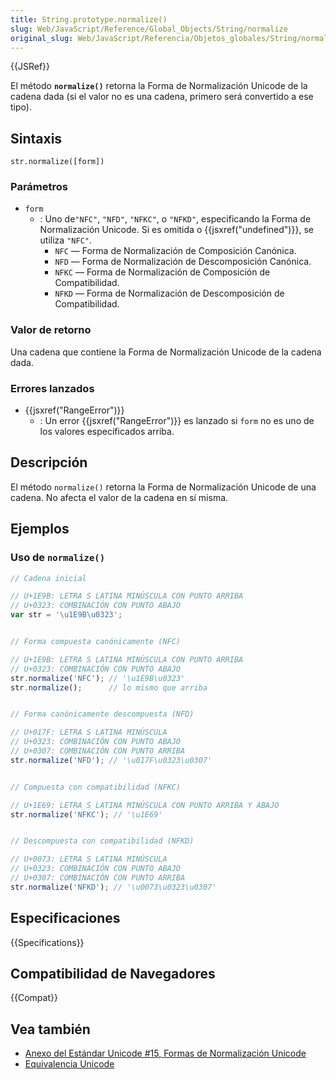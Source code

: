 ```yaml
---
title: String.prototype.normalize()
slug: Web/JavaScript/Reference/Global_Objects/String/normalize
original_slug: Web/JavaScript/Referencia/Objetos_globales/String/normalize
---
```


{{JSRef}}

El método **`normalize()`** retorna la Forma de Normalización Unicode de la cadena dada (si el valor no es una cadena, primero será convertido a ese tipo).

## Sintaxis

```
str.normalize([form])
```

### Parámetros

- `form`
  - : Uno de`"NFC"`, `"NFD"`, `"NFKC"`, o `"NFKD"`, especificando la Forma de Normalización Unicode. Si es omitida o {{jsxref("undefined")}}, se utiliza `"NFC"`.
    - `NFC` — Forma de Normalización de Composición Canónica.
    - `NFD` — Forma de Normalización de Descomposición Canónica.
    - `NFKC` — Forma de Normalización de Composición de Compatibilidad.
    - `NFKD` — Forma de Normalización de Descomposición de Compatibilidad.

### Valor de retorno

Una cadena que contiene la Forma de Normalización Unicode de la cadena dada.

### Errores lanzados

- {{jsxref("RangeError")}}
  - : Un error {{jsxref("RangeError")}} es lanzado si `form` no es uno de los valores especificados arriba.

## Descripción

El método `normalize()` retorna la Forma de Normalización Unicode de una cadena. No afecta el valor de la cadena en sí misma.

## Ejemplos

### Uso de `normalize()`

```js
// Cadena inicial

// U+1E9B: LETRA S LATINA MINÚSCULA CON PUNTO ARRIBA
// U+0323: COMBINACIÓN CON PUNTO ABAJO
var str = '\u1E9B\u0323';


// Forma compuesta canónicamente (NFC)

// U+1E9B: LETRA S LATINA MINÚSCULA CON PUNTO ARRIBA
// U+0323: COMBINACIÓN CON PUNTO ABAJO
str.normalize('NFC'); // '\u1E9B\u0323'
str.normalize();      // lo mismo que arriba


// Forma canónicamente descompuesta (NFD)

// U+017F: LETRA S LATINA MINÚSCULA
// U+0323: COMBINACIÓN CON PUNTO ABAJO
// U+0307: COMBINACIÓN CON PUNTO ARRIBA
str.normalize('NFD'); // '\u017F\u0323\u0307'


// Compuesta con compatibilidad (NFKC)

// U+1E69: LETRA S LATINA MINÚSCULA CON PUNTO ARRIBA Y ABAJO
str.normalize('NFKC'); // '\u1E69'


// Descompuesta con compatibilidad (NFKD)

// U+0073: LETRA S LATINA MINÚSCULA
// U+0323: COMBINACIÓN CON PUNTO ABAJO
// U+0307: COMBINACIÓN CON PUNTO ARRIBA
str.normalize('NFKD'); // '\u0073\u0323\u0307'
```

## Especificaciones

{{Specifications}}

## Compatibilidad de Navegadores

{{Compat}}

## Vea también

- [Anexo del Estándar Unicode #15, Formas de Normalización Unicode](http://www.unicode.org/reports/tr15/)
- [Equivalencia Unicode](http://en.wikipedia.org/wiki/Unicode_equivalence)
